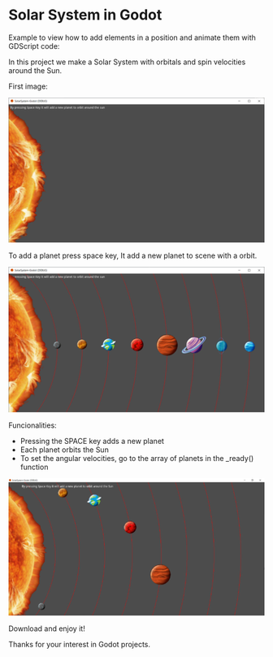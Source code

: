 # Solar System in Godot

Example to view how to add elements in a position and animate them with GDScript code:

In this project we make a Solar System with orbitals and spin velocities around the Sun.

First image:

![Solar System](https://github.com/ncdev2015/CircularPositioningOfElements/blob/master/assets/example_1.png)

To add a planet press space key, It add a new planet to scene with a orbit.

![Solar System](https://github.com/ncdev2015/CircularPositioningOfElements/blob/master/assets/example_2.png)

Funcionalities:
- Pressing the SPACE key adds a new planet
- Each planet orbits the Sun
- To set the angular velocities, go to the array of planets in the _ready() function

![Solar System](https://github.com/ncdev2015/CircularPositioningOfElements/blob/master/assets/updated.png)

Download and enjoy it!

Thanks for your interest in Godot projects.
